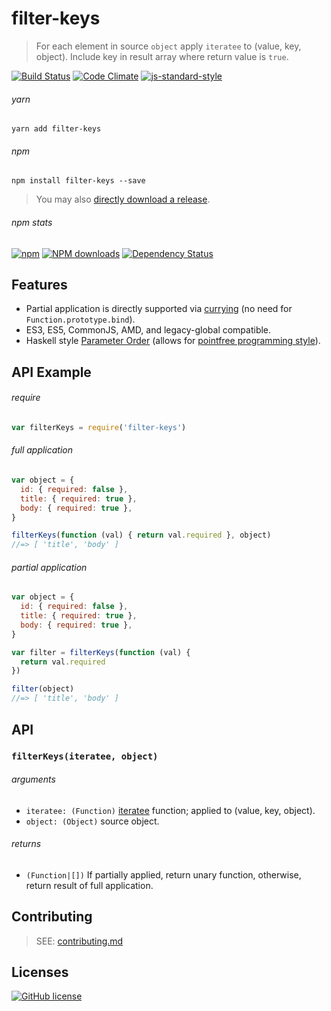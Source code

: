 # filter-keys
> For each element in source `object` apply `iteratee` to (value, key, object). Include key in result array where return value is `true`.

[![Build Status](http://img.shields.io/travis/wilmoore/filter-keys.js.svg)](https://travis-ci.org/wilmoore/filter-keys.js) [![Code Climate](https://codeclimate.com/github/wilmoore/filter-keys.js/badges/gpa.svg)](https://codeclimate.com/github/wilmoore/filter-keys.js) [![js-standard-style](https://img.shields.io/badge/code%20style-standard-brightgreen.svg?style=flat)](https://github.com/feross/standard)

###### yarn

```shell
yarn add filter-keys
```

###### npm

```shell
npm install filter-keys --save
```

> You may also [directly download a release](https://github.com/wilmoore/filter-keys.js/releases).

###### npm stats

[![npm](https://img.shields.io/npm/v/filter-keys.js.svg)](https://www.npmjs.org/package/filter-keys.js) [![NPM downloads](http://img.shields.io/npm/dm/filter-keys.js.svg)](https://www.npmjs.org/package/filter-keys.js) [![Dependency Status](https://gemnasium.com/wilmoore/filter-keys.js.svg)](https://gemnasium.com/wilmoore/filter-keys.js)

## Features

- Partial application is directly supported via [currying] (no need for `Function.prototype.bind`).
- ES3, ES5, CommonJS, AMD, and legacy-global compatible.
- Haskell style [Parameter Order] (allows for [pointfree programming style]).

## API Example

###### require

```js
var filterKeys = require('filter-keys')
```

###### full application

```js
var object = {
  id: { required: false },
  title: { required: true },
  body: { required: true },
}

filterKeys(function (val) { return val.required }, object)
//=> [ 'title', 'body' ]
```

###### partial application

```js
var object = {
  id: { required: false },
  title: { required: true },
  body: { required: true },
}

var filter = filterKeys(function (val) {
  return val.required
})

filter(object)
//=> [ 'title', 'body' ]
```

## API

### `filterKeys(iteratee, object)`

###### arguments

 - `iteratee: (Function)` [iteratee] function; applied to (value, key, object).
 - `object: (Object)` source object.

###### returns

 - `(Function|[])` If partially applied, return unary function, otherwise, return result of full application.

## Contributing

> SEE: [contributing.md](contributing.md)

## Licenses

[![GitHub license](https://img.shields.io/github/license/wilmoore/filter-keys.js.svg)](https://github.com/wilmoore/filter-keys.js/blob/master/license)

[currying]: https://en.wikipedia.org/wiki/Currying
[Parameter Order]: https://wiki.haskell.org/Parameter_order
[pointfree programming style]: https://medium.com/@wilmoore/un-bind-your-js-with-curry-a8657a4138cb#.v81fxc79y
[iteratee]: https://en.wikipedia.org/wiki/Iteratee

